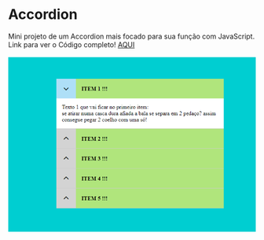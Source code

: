 # Accordion
Mini projeto de um Accordion mais focado para sua função com JavaScript.<br>
Link para ver o Código completo! [AQUI](https://codepen.io/Vin-cius-Rodrigues-WINYNERD/pen/eYbLZjV)<br><br>
<img src="Captura de tela 2023-09-22 171339.png">
